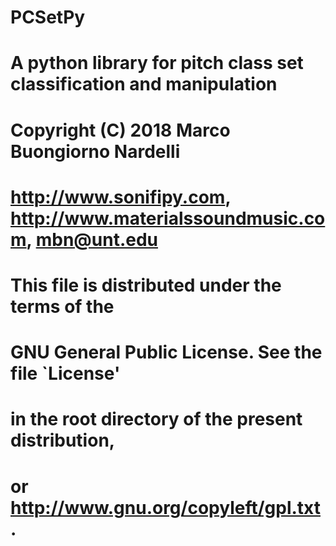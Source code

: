 #
# PCSetPy
#
# A python library for pitch class set classification and manipulation
#
# Copyright (C) 2018 Marco Buongiorno Nardelli
# http://www.sonifipy.com, http://www.materialssoundmusic.com, mbn@unt.edu
#
# This file is distributed under the terms of the
# GNU General Public License. See the file `License'
# in the root directory of the present distribution,
# or http://www.gnu.org/copyleft/gpl.txt .
#
